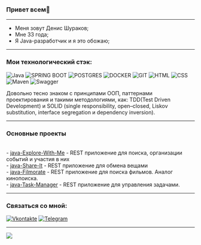 ### Привет всем👋 
---

- Меня зовут Денис Шураков; 
- Мне 33 года; 
- Я Java-разработчик и я это обожаю;

<!--
**Gidrosliv/Gidrosliv** is a ✨ _special_ ✨ repository because its `README.md` (this file) appears on your GitHub profile.

Here are some ideas to get you started:

- 🔭 I’m currently working on ...
- 🌱 I’m currently learning ...
- 👯 I’m looking to collaborate on ...
- 🤔 I’m looking for help with ...
- 💬 Ask me about ...
- 📫 How to reach me: ...
- 😄 Pronouns: ...
- ⚡ Fun fact: ...
-->
---
### Мои технологический стэк:


![Java](https://img.shields.io/badge/-Java-003f5c?style=for-the-badge&logo=appveyor) ![SPRING BOOT](https://img.shields.io/badge/-SPRING_BOOT-003f5c?style=for-the-badge&logo=appveyor) ![POSTGRES](https://img.shields.io/badge/-POSTGRES-003f5c?style=for-the-badge&logo=appveyor) ![DOCKER](https://img.shields.io/badge/-DOCKER-003f5c?style=for-the-badge&logo=appveyor) ![GIT](https://img.shields.io/badge/-GIT-003f5c?style=for-the-badge&logo=appveyor) ![HTML](https://img.shields.io/badge/-HTML-003f5c?style=for-the-badge&logo=appveyor) ![CSS](https://img.shields.io/badge/-CSS-003f5c?style=for-the-badge&logo=appveyor) ![Maven](https://img.shields.io/badge/apache_maven-C71A36?style=for-the-badge&logo=apachemaven&logoColor=white)
![Swagger](https://img.shields.io/badge/Swagger-85EA2D?style=for-the-badge&logo=Swagger&logoColor=white)


Довольно тесно знаком с принципами ООП, паттернами проектирования и такими методологиями, как: TDD(Test 
Driven Development) и SOLID (single responsibility, open–closed, Liskov substitution, interface segregation и dependency inversion). 

---
### Основные проекты

<br>- [java-Explore-With-Me](https://github.com/devShurakov/java-Explore-With-Me) - REST приложение для поиска, организации событий и участия в них
<br>- [java-Share-It](https://github.com/devShurakov/java-Share-It) - REST приложение для обмена вещами
<br>- [java-Filmorate](https://github.com/devShurakov/java-Filmo-Rate) - REST приложение для поиска фильмов. Аналог кинопоиска.
<br>- [java-Task-Manager](https://github.com/devShurakov/java-Task-Manager) - REST приложение для управления задачами.

---
### Связаться со мной:

[![Vkontakte](https://img.shields.io/badge/-Vkontakte-003f5c?style=for-the-badge&logo=Vk)]([https://vk.com/web.step](https://vk.com/id143555790)) [![Telegram](https://img.shields.io/badge/-Telegram-003f5c?style=for-the-badge&logo=TG)](https://t.me/uncledens)

---
![](https://komarev.com/ghpvc/?username=devShurakov&style=for-the-badge	)
